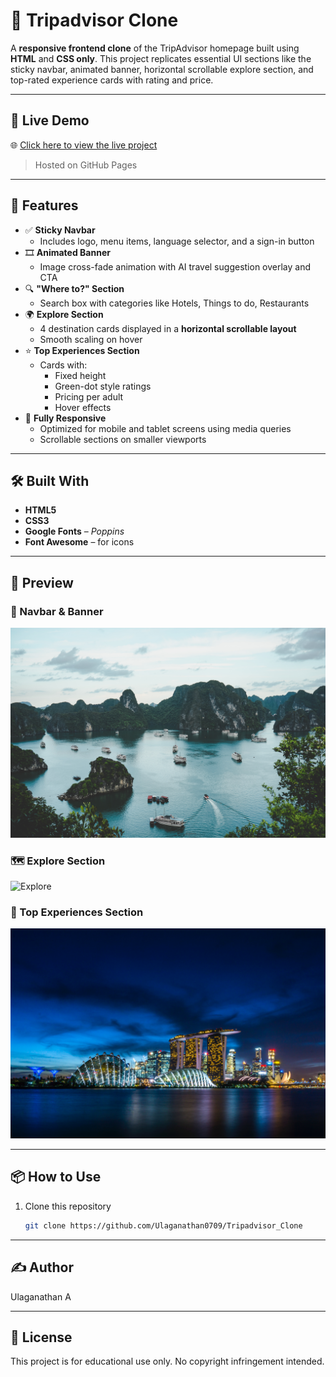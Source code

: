 # 🧭 Tripadvisor Clone

A **responsive frontend clone** of the TripAdvisor homepage built using **HTML** and **CSS only**. This project replicates essential UI sections like the sticky navbar, animated banner, horizontal scrollable explore section, and top-rated experience cards with rating and price.

---

## 🔗 Live Demo

🌐 [Click here to view the live project](https://ulaganathan0709.github.io/Tripadvisor_Clone/)  
> Hosted on GitHub Pages

---

## 🚀 Features

- ✅ **Sticky Navbar**
  - Includes logo, menu items, language selector, and a sign-in button
- 🎞️ **Animated Banner**
  - Image cross-fade animation with AI travel suggestion overlay and CTA
- 🔍 **"Where to?" Section**
  - Search box with categories like Hotels, Things to do, Restaurants
- 🌍 **Explore Section**
  - 4 destination cards displayed in a **horizontal scrollable layout**
  - Smooth scaling on hover
- ⭐ **Top Experiences Section**
  - Cards with:
    - Fixed height
    - Green-dot style ratings
    - Pricing per adult
    - Hover effects
- 📱 **Fully Responsive**
  - Optimized for mobile and tablet screens using media queries
  - Scrollable sections on smaller viewports

---

## 🛠 Built With

- **HTML5**
- **CSS3**
- **Google Fonts** – *Poppins*
- **Font Awesome** – for icons

---

## 📸 Preview

### 🎯 Navbar & Banner  
![Banner](Images/vietnam.jpg)

### 🗺️ Explore Section  
![Explore](Images/japan.jpg)

### 🌟 Top Experiences Section  
![Top Experiences](Images/singapore.jpg)

---

## 📦 How to Use

1. Clone this repository
   ```bash
   git clone https://github.com/Ulaganathan0709/Tripadvisor_Clone

---

## ✍️ Author
Ulaganathan A

---

## 📄 License
This project is for educational use only. No copyright infringement intended.
